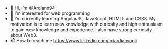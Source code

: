 - 👋 Hi, I’m @Ardiann94
- 👀 I’m interested for web programming
- 🌱 I’m currently learning AngularJS, JavaScript, HTML5 and CSS3.
My motivation is to learn new knowledge with curiosity and high enthusiasm to gain new knowledge and experience.
I also have strong curiosity about Web3.
- 📫 How to reach me https://www.linkedin.com/in/ardianvogli

<!---
Ardiann94/Ardiann94 is a ✨ special ✨ repository because its `README.md` (this file) appears on your GitHub profile.
You can click the Preview link to take a look at your changes.
--->
